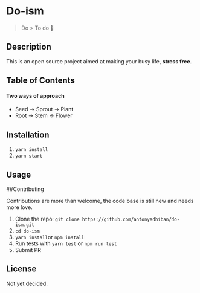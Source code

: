 # Do-ism
  > Do > To do :100:
## Description
  This is an open source project aimed at making your busy life, __stress free__. 
## Table of Contents
  #### Two ways of approach 
  * Seed -> Sprout -> Plant
  * Root -> Stem -> Flower
## Installation
  1. ``` yarn install ```
  2. ```yarn start```
## Usage
##Contributing

Contributions are more than welcome, the code base is still new and needs more love.

1. Clone the repo: ```git clone https://github.com/antonyadhiban/do-ism.git```
2. ```cd do-ism```
3. ```yarn install```or ```npm install```
4. Run tests with ```yarn test``` or ```npm run test```
5. Submit PR
## License
  Not yet decided.